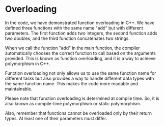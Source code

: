 # Overloading

In the code, we have demonstrated function overloading in C++. We have defined three functions with the same name "add" but with different parameters. The first function adds two integers, the second function adds two doubles, and the third function concatenates two strings. 

When we call the function "add" in the main function, the compiler automatically chooses the correct function to call based on the arguments provided. This is known as function overloading, and it is a way to achieve polymorphism in C++. 

Function overloading not only allows us to use the same function name for different tasks but also provides a way to handle different data types with the same function name. This makes the code more readable and maintainable. 

Please note that function overloading is determined at compile time. So, it is also known as compile-time polymorphism or static polymorphism. 

Also, remember that functions cannot be overloaded only by their return types. At least one of their parameters must differ.